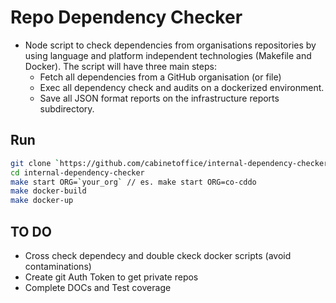 # Repo Dependency Checker

- Node script to check dependencies from organisations repositories by using language and platform independent technologies (Makefile and Docker). The script will have three main steps:
  - Fetch all dependencies from a GitHub organisation (or file)
  - Exec all dependency check and audits on a dockerized environment.
  - Save all JSON format reports on the infrastructure reports subdirectory.

## Run

```bash
git clone `https://github.com/cabinetoffice/internal-dependency-checker.git`
cd internal-dependency-checker
make start ORG=`your_org` // es. make start ORG=co-cddo
make docker-build
make docker-up
```

## TO DO

- Cross check dependecy and double ckeck docker scripts (avoid contaminations)
- Create git Auth Token to get private repos
- Complete DOCs and Test coverage
